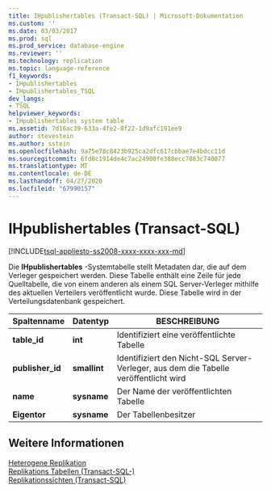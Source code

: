 ```yaml
---
title: IHpublishertables (Transact-SQL) | Microsoft-Dokumentation
ms.custom: ''
ms.date: 03/03/2017
ms.prod: sql
ms.prod_service: database-engine
ms.reviewer: ''
ms.technology: replication
ms.topic: language-reference
f1_keywords:
- IHpublishertables
- IHpublishertables_TSQL
dev_langs:
- TSQL
helpviewer_keywords:
- IHpublishertables system table
ms.assetid: 7d16ac39-633a-4fe2-8f22-1d9afc191ee9
author: stevestein
ms.author: sstein
ms.openlocfilehash: 9a75e78c8423b925ca2dfc617cbbae7e4bdcc11d
ms.sourcegitcommit: 6fd8c1914de4c7ac24900fe388ecc7883c740077
ms.translationtype: MT
ms.contentlocale: de-DE
ms.lasthandoff: 04/27/2020
ms.locfileid: "67990157"
---
```

# <a name="ihpublishertables-transact-sql"></a>IHpublishertables (Transact-SQL)
[!INCLUDE[tsql-appliesto-ss2008-xxxx-xxxx-xxx-md](../../includes/tsql-appliesto-ss2008-xxxx-xxxx-xxx-md.md)]

  Die **IHpublishertables** -Systemtabelle stellt Metadaten dar, die auf dem Verleger gespeichert werden. Diese Tabelle enthält eine Zeile für jede Quelltabelle, die von einem anderen als einem SQL Server-Verleger mithilfe des aktuellen Verteilers veröffentlicht wurde. Diese Tabelle wird in der Verteilungsdatenbank gespeichert.  
  
|Spaltenname|Datentyp|BESCHREIBUNG|  
|-----------------|---------------|-----------------|  
|**table_id**|**int**|Identifiziert eine veröffentlichte Tabelle|  
|**publisher_id**|**smallint**|Identifiziert den Nicht-SQL Server-Verleger, aus dem die Tabelle veröffentlicht wird|  
|**name**|**sysname**|Der Name der veröffentlichten Tabelle|  
|**Eigentor**|**sysname**|Der Tabellenbesitzer|  
  
## <a name="see-also"></a>Weitere Informationen  
 [Heterogene Replikation](../../relational-databases/replication/non-sql/heterogeneous-database-replication.md)   
 [Replikations Tabellen &#40;Transact-SQL-&#41;](../../relational-databases/system-tables/replication-tables-transact-sql.md)   
 [Replikationssichten &#40;Transact-SQL&#41;](../../relational-databases/system-views/replication-views-transact-sql.md)  
  
  
